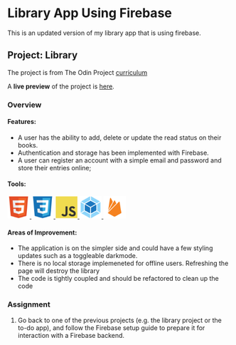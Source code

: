# Library App Using Firebase

This is an updated version of my library app that is using firebase.

## Project: Library

The project is from The Odin Project [curriculum](https://www.theodinproject.com/lessons/javascript-using-baas-for-your-back-end)

A **live preview** of the project is [here](https://lucasstinson.github.io/library-firebase).

### Overview

#### **Features:**

- A user has the ability to add, delete or update the read status on their books.
- Authentication and storage has been implemented with Firebase.
- A user can register an account with a simple email and password and store their entries online;

#### **Tools:**

<p align="left"> 
<a href="https://developer.mozilla.org/en-US/docs/Web/HTML" target="_blank"> <img src="https://raw.githubusercontent.com/devicons/devicon/master/icons/html5/html5-original.svg" alt="html5" width="50" height="50"/> </a> 
<a href="https://developer.mozilla.org/en-US/docs/Web/CSS" target="_blank"> <img src="https://raw.githubusercontent.com/devicons/devicon/master/icons/css3/css3-original.svg" alt="css3" width="50" height="50"/> </a>
<a href="https://developer.mozilla.org/en-US/docs/Web/JavaScript" target="_blank"> <img src="https://raw.githubusercontent.com/devicons/devicon/master/icons/javascript/javascript-original.svg" alt="javascript" width="50" height="50"/> </a>
<a href="https://webpack.js.org" target="_blank"> <img src="https://raw.githubusercontent.com/devicons/devicon/1119b9f84c0290e0f0b38982099a2bd027a48bf1/icons/webpack/webpack-original.svg" alt="webpack" width="50" height="50"/> </a> 
<a href="https://firebase.google.com/" target="_blank"> <img src="https://raw.githubusercontent.com/devicons/devicon/1119b9f84c0290e0f0b38982099a2bd027a48bf1/icons/firebase/firebase-plain.svg" alt="firebase" width="50" height="50"/> </a>
</p>

#### **Areas of Improvement:**

- The application is on the simpler side and could have a few styling updates such as a toggleable darkmode.
- There is no local storage implemeneted for offline users. Refreshing the page will destroy the library
- The code is tightly coupled and should be refactored to clean up the code

### Assignment

1. Go back to one of the previous projects (e.g. the library project or the to-do app), and follow the Firebase setup guide to prepare it for interaction with a Firebase backend.
